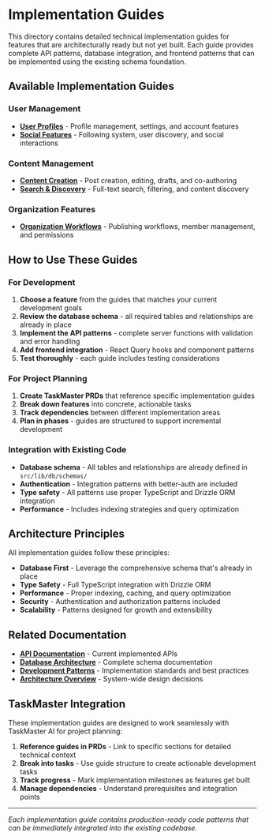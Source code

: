 # Implementation Guides

This directory contains detailed technical implementation guides for features that are architecturally ready but not yet built. Each guide provides complete API patterns, database integration, and frontend patterns that can be implemented using the existing schema foundation.

## Available Implementation Guides

### User Management

- **[User Profiles](./user-profiles.md)** - Profile management, settings, and account features
- **[Social Features](./social-features.md)** - Following system, user discovery, and social interactions

### Content Management

- **[Content Creation](./content-creation.md)** - Post creation, editing, drafts, and co-authoring
- **[Search & Discovery](./search-discovery.md)** - Full-text search, filtering, and content discovery

### Organization Features

- **[Organization Workflows](./organization-workflows.md)** - Publishing workflows, member management, and permissions

## How to Use These Guides

### For Development

1. **Choose a feature** from the guides that matches your current development goals
2. **Review the database schema** - all required tables and relationships are already in place
3. **Implement the API patterns** - complete server functions with validation and error handling
4. **Add frontend integration** - React Query hooks and component patterns
5. **Test thoroughly** - each guide includes testing considerations

### For Project Planning

1. **Create TaskMaster PRDs** that reference specific implementation guides
2. **Break down features** into concrete, actionable tasks
3. **Track dependencies** between different implementation areas
4. **Plan in phases** - guides are structured to support incremental development

### Integration with Existing Code

- **Database schema** - All tables and relationships are already defined in `src/lib/db/schemas/`
- **Authentication** - Integration patterns with better-auth are included
- **Type safety** - All patterns use proper TypeScript and Drizzle ORM integration
- **Performance** - Includes indexing strategies and query optimization

## Architecture Principles

All implementation guides follow these principles:

- **Database First** - Leverage the comprehensive schema that's already in place
- **Type Safety** - Full TypeScript integration with Drizzle ORM
- **Performance** - Proper indexing, caching, and query optimization
- **Security** - Authentication and authorization patterns included
- **Scalability** - Patterns designed for growth and extensibility

## Related Documentation

- **[API Documentation](../api/index.md)** - Current implemented APIs
- **[Database Architecture](../architecture/database.md)** - Complete schema documentation
- **[Development Patterns](../development/index.md)** - Implementation standards and best practices
- **[Architecture Overview](../architecture/index.md)** - System-wide design decisions

## TaskMaster Integration

These implementation guides are designed to work seamlessly with TaskMaster AI for project planning:

1. **Reference guides in PRDs** - Link to specific sections for detailed technical context
2. **Break into tasks** - Use guide structure to create actionable development tasks
3. **Track progress** - Mark implementation milestones as features get built
4. **Manage dependencies** - Understand prerequisites and integration points

---

_Each implementation guide contains production-ready code patterns that can be immediately integrated into the existing codebase._
